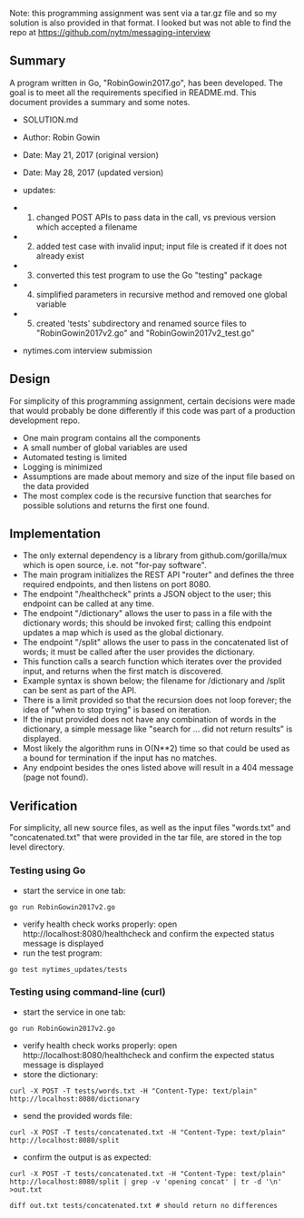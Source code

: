 Note: this programming assignment was sent via a tar.gz file and so my solution is also provided in that format. I looked but was not able to find the repo at https://github.com/nytm/messaging-interview

## Summary

A program written in Go, "RobinGowin2017.go", has been developed.
The goal is to meet all the requirements specified in README.md.
This document provides a summary and some notes.

- SOLUTION.md
- Author: Robin Gowin
- Date: May 21, 2017 (original version)
- Date: May 28, 2017 (updated version)
- updates:
- 1. changed POST APIs to pass data in the call, vs previous version which accepted a filename
- 2. added test case with invalid input; input file is created if it does not already exist
- 3. converted this test program to use the Go "testing" package
- 4. simplified parameters in recursive method and removed one global variable
- 5. created 'tests' subdirectory and renamed source files to "RobinGowin2017v2.go" and "RobinGowin2017v2_test.go"

- nytimes.com interview submission

## Design

For simplicity of this programming assignment, certain decisions were made that would probably be done differently
if this code was part of a production development repo.
- One main program contains all the components
- A small number of global variables are used
- Automated testing is limited
- Logging is minimized
- Assumptions are made about memory and size of the input file based on the data provided
- The most complex code is the recursive function that searches for possible solutions and returns the first one found.

## Implementation

- The only external dependency is a library from github.com/gorilla/mux which is open source, i.e. not "for-pay software".
- The main program initializes the REST API "router" and defines the three required endpoints, and then listens on port 8080.
- The endpoint "/healthcheck" prints a JSON object to the user; this endpoint can be called at any time.
- The endpoint "/dictionary" allows the user to pass in a file with the dictionary words; this should be invoked first; 
calling this endpoint updates a map which is used as the global dictionary.
- The endpoint "/split" allows the user to pass in the concatenated list of words; it must be called after the user provides the dictionary.
- This function calls a search function which iterates over the provided input, and returns when the first match is discovered.
- Example syntax is shown below; the filename for /dictionary and /split can be sent as part of the API.
- There is a limit provided so that the recursion does not loop forever; the idea of "when to stop trying" is based on iteration.
- If the input provided does not have any combination of words in the dictionary, a simple message like "search for ... did not return results" is displayed.
- Most likely the algorithm runs in O(N\*\*2) time so that could be used as a bound for termination if the input has no matches.
- Any endpoint besides the ones listed above will result in a 404 message (page not found).

## Verification

For simplicity, all new source files, as well as the input files "words.txt" and "concatenated.txt" that were provided in the tar file, are stored in the top level directory.

### Testing using Go

- start the service in one tab:
```
go run RobinGowin2017v2.go
```

- verify health check works properly: open http://localhost:8080/healthcheck and confirm the expected status message is displayed
- run the test program:
```
go test nytimes_updates/tests
```

### Testing using command-line (curl)

- start the service in one tab:
```
go run RobinGowin2017v2.go
```
- verify health check works properly: open http://localhost:8080/healthcheck and confirm the expected status message is displayed
- store the dictionary:
```
curl -X POST -T tests/words.txt -H "Content-Type: text/plain"  http://localhost:8080/dictionary
```
- send the provided words file:
```
curl -X POST -T tests/concatenated.txt -H "Content-Type: text/plain"  http://localhost:8080/split
```
- confirm the output is as expected:
```
curl -X POST -T tests/concatenated.txt -H "Content-Type: text/plain"  http://localhost:8080/split | grep -v 'opening concat' | tr -d '\n' >out.txt

diff out.txt tests/concatenated.txt # should return no differences
```
